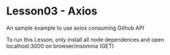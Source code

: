 # Lesson03 - Axios

An sample example to use axios consuming Github API

To run this Lesson, only install all node dependences and open localhost:3000 on browser/insomnia (GET)